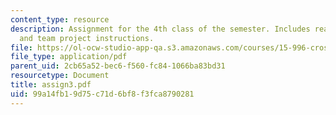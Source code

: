 ```yaml
---
content_type: resource
description: Assignment for the 4th class of the semester. Includes reading assignment
  and team project instructions.
file: https://ol-ocw-studio-app-qa.s3.amazonaws.com/courses/15-996-cross-cultural-leadership-fall-2004/99a14fb19d75c71d6bf8f3fca8790281_assign3.pdf
file_type: application/pdf
parent_uid: 2cb65a52-bec6-f560-fc84-1066ba83bd31
resourcetype: Document
title: assign3.pdf
uid: 99a14fb1-9d75-c71d-6bf8-f3fca8790281
---
```

